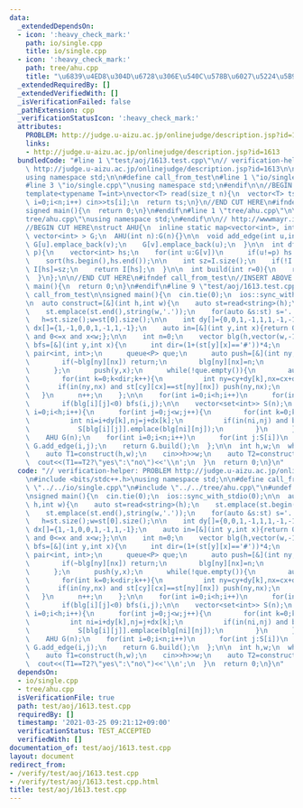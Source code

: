 ```yaml
---
data:
  _extendedDependsOn:
  - icon: ':heavy_check_mark:'
    path: io/single.cpp
    title: io/single.cpp
  - icon: ':heavy_check_mark:'
    path: tree/ahu.cpp
    title: "\u6839\u4ED8\u304D\u6728\u306E\u540C\u578B\u6027\u5224\u5B9A"
  _extendedRequiredBy: []
  _extendedVerifiedWith: []
  _isVerificationFailed: false
  _pathExtension: cpp
  _verificationStatusIcon: ':heavy_check_mark:'
  attributes:
    PROBLEM: http://judge.u-aizu.ac.jp/onlinejudge/description.jsp?id=1613
    links:
    - http://judge.u-aizu.ac.jp/onlinejudge/description.jsp?id=1613
  bundledCode: "#line 1 \"test/aoj/1613.test.cpp\"\n// verification-helper: PROBLEM\
    \ http://judge.u-aizu.ac.jp/onlinejudge/description.jsp?id=1613\n\n#include <bits/stdc++.h>\n\
    using namespace std;\n\n#define call_from_test\n#line 1 \"io/single.cpp\"\n\n\
    #line 3 \"io/single.cpp\"\nusing namespace std;\n#endif\n\n//BEGIN CUT HERE\n\
    template<typename T=int>\nvector<T> read(size_t n){\n  vector<T> ts(n);\n  for(size_t\
    \ i=0;i<n;i++) cin>>ts[i];\n  return ts;\n}\n//END CUT HERE\n#ifndef call_from_test\n\
    signed main(){\n  return 0;\n}\n#endif\n#line 1 \"tree/ahu.cpp\"\n\n#line 3 \"\
    tree/ahu.cpp\"\nusing namespace std;\n#endif\n\n// http://wwwmayr.in.tum.de/konferenzen/Jass08/courses/1/smal/Smal_Talk.pdf\n\
    //BEGIN CUT HERE\nstruct AHU{\n  inline static map<vector<int>, int> I;\n  vector<\
    \ vector<int> > G;\n  AHU(int n):G(n){}\n\n  void add_edge(int u,int v){\n   \
    \ G[u].emplace_back(v);\n    G[v].emplace_back(u);\n  }\n\n  int dfs(int v,int\
    \ p){\n    vector<int> hs;\n    for(int u:G[v])\n      if(u!=p) hs.emplace_back(dfs(u,v));\n\
    \    sort(hs.begin(),hs.end());\n\n    int sz=I.size();\n    if(!I.count(hs))\
    \ I[hs]=sz;\n    return I[hs];\n  }\n\n  int build(int r=0){\n    return dfs(r,-1);\n\
    \  }\n};\n\n//END CUT HERE\n#ifndef call_from_test\n//INSERT ABOVE HERE\nsigned\
    \ main(){\n  return 0;\n}\n#endif\n#line 9 \"test/aoj/1613.test.cpp\"\n#undef\
    \ call_from_test\n\nsigned main(){\n  cin.tie(0);\n  ios::sync_with_stdio(0);\n\
    \n  auto construct=[&](int h,int w){\n    auto st=read<string>(h);\n    st.emplace(st.begin(),string(w,'.'));\n\
    \    st.emplace(st.end(),string(w,'.'));\n    for(auto &s:st) s='.'+s+'.';\n \
    \   h=st.size();w=st[0].size();\n\n    int dy[]={0,0,1,-1,1,1,-1,-1};\n    int\
    \ dx[]={1,-1,0,0,1,-1,1,-1};\n    auto in=[&](int y,int x){return 0<=y and y<h\
    \ and 0<=x and x<w;};\n\n    int n=0;\n    vector blg(h,vector(w,-1));\n    auto\
    \ bfs=[&](int y,int x){\n      int dir=(1+(st[y][x]=='#'))*4;\n      using P =\
    \ pair<int, int>;\n      queue<P> que;\n      auto push=[&](int ny,int nx){\n\
    \        if(~blg[ny][nx]) return;\n        blg[ny][nx]=n;\n        que.emplace(ny,nx);\n\
    \      };\n      push(y,x);\n      while(!que.empty()){\n        auto[cy,cx]=que.front();que.pop();\n\
    \        for(int k=0;k<dir;k++){\n          int ny=cy+dy[k],nx=cx+dx[k];\n   \
    \       if(in(ny,nx) and st[cy][cx]==st[ny][nx]) push(ny,nx);\n        }\n   \
    \   }\n      n++;\n    };\n\n    for(int i=0;i<h;i++)\n      for(int j=0;j<w;j++)\n\
    \        if(blg[i][j]<0) bfs(i,j);\n\n    vector<set<int>> S(n);\n    for(int\
    \ i=0;i<h;i++){\n      for(int j=0;j<w;j++){\n        for(int k=0;k<4;k++){\n\
    \          int ni=i+dy[k],nj=j+dx[k];\n          if(in(ni,nj) and blg[i][j]!=blg[ni][nj])\n\
    \            S[blg[i][j]].emplace(blg[ni][nj]);\n        }\n      }\n    }\n\n\
    \    AHU G(n);\n    for(int i=0;i<n;i++)\n      for(int j:S[i])\n        if(i<j)\
    \ G.add_edge(i,j);\n    return G.build();\n  };\n\n  int h,w;\n  while(cin>>h>>w,h||w){\n\
    \    auto T1=construct(h,w);\n    cin>>h>>w;\n    auto T2=construct(h,w);\n  \
    \  cout<<(T1==T2?\"yes\":\"no\")<<'\\n';\n  }\n  return 0;\n}\n"
  code: "// verification-helper: PROBLEM http://judge.u-aizu.ac.jp/onlinejudge/description.jsp?id=1613\n\
    \n#include <bits/stdc++.h>\nusing namespace std;\n\n#define call_from_test\n#include\
    \ \"../../io/single.cpp\"\n#include \"../../tree/ahu.cpp\"\n#undef call_from_test\n\
    \nsigned main(){\n  cin.tie(0);\n  ios::sync_with_stdio(0);\n\n  auto construct=[&](int\
    \ h,int w){\n    auto st=read<string>(h);\n    st.emplace(st.begin(),string(w,'.'));\n\
    \    st.emplace(st.end(),string(w,'.'));\n    for(auto &s:st) s='.'+s+'.';\n \
    \   h=st.size();w=st[0].size();\n\n    int dy[]={0,0,1,-1,1,1,-1,-1};\n    int\
    \ dx[]={1,-1,0,0,1,-1,1,-1};\n    auto in=[&](int y,int x){return 0<=y and y<h\
    \ and 0<=x and x<w;};\n\n    int n=0;\n    vector blg(h,vector(w,-1));\n    auto\
    \ bfs=[&](int y,int x){\n      int dir=(1+(st[y][x]=='#'))*4;\n      using P =\
    \ pair<int, int>;\n      queue<P> que;\n      auto push=[&](int ny,int nx){\n\
    \        if(~blg[ny][nx]) return;\n        blg[ny][nx]=n;\n        que.emplace(ny,nx);\n\
    \      };\n      push(y,x);\n      while(!que.empty()){\n        auto[cy,cx]=que.front();que.pop();\n\
    \        for(int k=0;k<dir;k++){\n          int ny=cy+dy[k],nx=cx+dx[k];\n   \
    \       if(in(ny,nx) and st[cy][cx]==st[ny][nx]) push(ny,nx);\n        }\n   \
    \   }\n      n++;\n    };\n\n    for(int i=0;i<h;i++)\n      for(int j=0;j<w;j++)\n\
    \        if(blg[i][j]<0) bfs(i,j);\n\n    vector<set<int>> S(n);\n    for(int\
    \ i=0;i<h;i++){\n      for(int j=0;j<w;j++){\n        for(int k=0;k<4;k++){\n\
    \          int ni=i+dy[k],nj=j+dx[k];\n          if(in(ni,nj) and blg[i][j]!=blg[ni][nj])\n\
    \            S[blg[i][j]].emplace(blg[ni][nj]);\n        }\n      }\n    }\n\n\
    \    AHU G(n);\n    for(int i=0;i<n;i++)\n      for(int j:S[i])\n        if(i<j)\
    \ G.add_edge(i,j);\n    return G.build();\n  };\n\n  int h,w;\n  while(cin>>h>>w,h||w){\n\
    \    auto T1=construct(h,w);\n    cin>>h>>w;\n    auto T2=construct(h,w);\n  \
    \  cout<<(T1==T2?\"yes\":\"no\")<<'\\n';\n  }\n  return 0;\n}\n"
  dependsOn:
  - io/single.cpp
  - tree/ahu.cpp
  isVerificationFile: true
  path: test/aoj/1613.test.cpp
  requiredBy: []
  timestamp: '2021-03-25 09:21:12+09:00'
  verificationStatus: TEST_ACCEPTED
  verifiedWith: []
documentation_of: test/aoj/1613.test.cpp
layout: document
redirect_from:
- /verify/test/aoj/1613.test.cpp
- /verify/test/aoj/1613.test.cpp.html
title: test/aoj/1613.test.cpp
---
```

